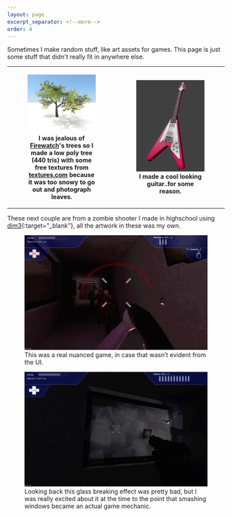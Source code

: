 ```yaml
---
layout: page
excerpt_separator: <!--more-->
order: 4
---
```


Sometimes I make random stuff, like art assets for games. This page is just some stuff that didn't really fit in anywhere else.

<table style="border: none">
	<tr>
		<th width="50%" style="background: none; border: none">
			<figure>
				<img src="/assets/tree!.png" />
				<figcaption>I was jealous of <a href="http://www.firewatchgame.com/" target="_blank">Firewatch</a>'s trees so I made a low poly tree (440 tris) with some free textures from <a href="https://www.textures.com/" target="_blank">textures.com</a> because it was too snowy to go out and photograph leaves.</figcaption>
			</figure>
		</th>
		<th width="50%" style="background: none; border: none">
			<figure>
				<img src="/assets/Screen-shot-2011-11-19-at-4.37.45-PM-Nov-19-2011.png" />
				<figcaption>I made a cool looking guitar..for some reason.</figcaption>
			</figure>
		</th>
	</tr>
</table>

<!--more-->

These next couple are from a zombie shooter I made in highschool using [dim3](http://klinksoftware.net/){:target="_blank"}, all the artwork in these was my own.

<figure>
	<img src="/assets/Screen-Shot-2015-04-18-at-3.34.37-PM.png" />
	<figcaption>This was a real nuanced game, in case that wasn’t evident from the UI.</figcaption>
</figure>

<figure>
	<img src="/assets/Screen-Shot-2015-04-18-at-3.34.15-PM.png" />
	<figcaption>Looking back this glass breaking effect was pretty bad, but I was really excited about it at the time to the point that smashing windows became an actual game mechanic.</figcaption>
</figure>
